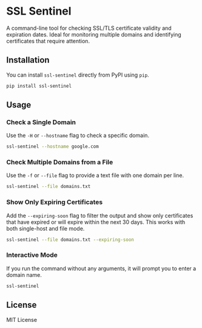 # SSL Sentinel

A command-line tool for checking SSL/TLS certificate validity and expiration dates. Ideal for monitoring multiple domains and identifying certificates that require attention.

## Installation

You can install `ssl-sentinel` directly from PyPI using `pip`.

```bash
pip install ssl-sentinel
```

## Usage

### Check a Single Domain

Use the `-H` or `--hostname` flag to check a specific domain.

```bash
ssl-sentinel --hostname google.com
```

### Check Multiple Domains from a File

Use the `-f` or `--file` flag to provide a text file with one domain per line.

```bash
ssl-sentinel --file domains.txt
```

### Show Only Expiring Certificates

Add the `--expiring-soon` flag to filter the output and show only certificates that have expired or will expire within the next 30 days. This works with both single-host and file mode.

```bash
ssl-sentinel --file domains.txt --expiring-soon
```

### Interactive Mode

If you run the command without any arguments, it will prompt you to enter a domain name.

```bash
ssl-sentinel
```

## License

MIT License
